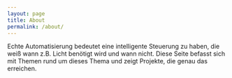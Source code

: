 ```yaml
---
layout: page
title: About
permalink: /about/
---
```


Echte Automatisierung bedeutet eine intelligente Steuerung zu haben, die weiß wann z.B. Licht benötigt wird und wann nicht.
Diese Seite befasst sich mit Themen rund um dieses Thema und zeigt Projekte, die genau das erreichen.
